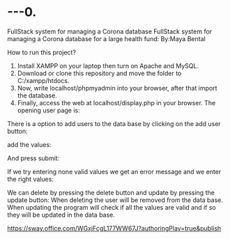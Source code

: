 # ---0.
FullStack system for managing a Corona database
FullStack system for managing a Corona database for a large health fund:
By:Maya Bental

How to run this project?
1.	Install XAMPP on your laptop then turn on Apache and MySQL.
2.	Download or clone this repository and move the folder to C:/xampp/htdocs.
3.	Now, write localhost/phpmyadmin into your browser, after that import the database.
4.	Finally, access the web at localhost/display.php in your browser.
The opening user page is:
 









There is a option to add users to the data base by clicking on the add user button:























	

add the values:










And press submit:
 










If we try entering none valid values we get an error message and we enter the right values:











 
We can delete by pressing the delete button and update by pressing the update button:
When deleting the user will be removed from the data base.
When updating the program will check if all the values are valid and if so they will be updated in the data base.









https://sway.office.com/WGxjFcgL177WW67J?authoringPlay=true&publish
